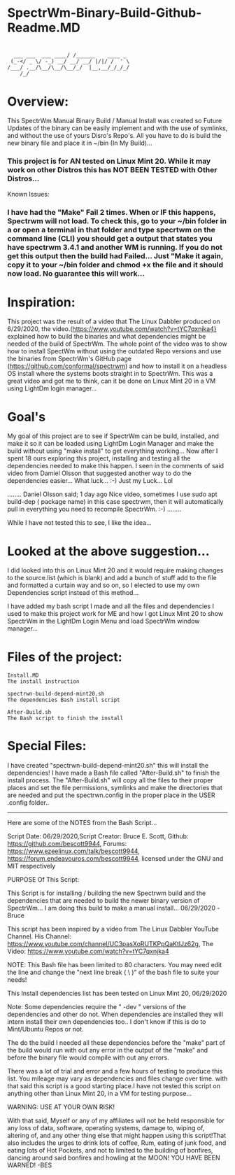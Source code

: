 # SpectrWm-Binary-Build-Github-Readme.MD
#
      ___ ___  ___ ____/ /______    ____ _  
     (_-</ _ \/ -_) __/ __/ __/ |/|/ /  ' \ 
    /___/ .__/\__/\__/\__/_/  |__,__/_/_/_/ 
        /_/                                 

#
# Overview:
This SpectrWm Manual Binary Build / Manual Install was created so Future Updates of the binary can be easily implement and with the use of symlinks,
and without the use of yours Disro's Repo's.
All you have to do is build the new binary file and place it in ~/bin (In My Build)...

### This project is for AN tested on Linux Mint 20. While it may work on other Distros this has NOT BEEN TESTED with Other Distros... ###

Known Issues:
### I have had the "Make" Fail 2 times. When or IF this happens, Spectrwm will not load. To check this, go to your ~/bin folder in a or open a terminal in that folder and type specrtwm on the command line (CLI) you should get a output that states you have spectrwm 3.4.1 and another WM is running. If you do not get this output then the build had Failed... Just "Make it again, copy it to your ~/bin folder and chmod +x the file and it should now load. No guarantee this will work... ###

# Inspiration:
This project was the result of a video that The Linux Dabbler produced on 6/29/2020, the video.(https://www.youtube.com/watch?v=tYC7qxnjka4}
explained how to build the binaries and what dependencies might be needed of the build of SpectrWm.
The whole point of the video was to show how to install SpectWm without using the outdated Repo versions and use the binaries from SpectrWm's GitHub page
(https://github.com/conformal/spectrwm) and how to install it on a headless OS install where the systems boots straight in to SpectrWm.
This was a great video and got me to think, can it be done on Linux Mint 20 in a VM using LightDm login manager...

# Goal's
My goal of this project are to see if SpectrWm can be build, installed, and make it so it can be loaded using LightDm Login Manager and make the build without
using "make install" to get everything working...
Now after I spent 18 ours exploring this project, installing and testing all the dependencies needed to make this happen. I seen in the comments of
said video from Damiel Olsson that suggested another way to do the dependencies easier... What luck... :-) Just my Luck... Lol

........
Daniel Olsson said;
1 day ago
Nice video, sometimes I use sudo apt build-dep ( package name) in this case spectrwm, then it will automatically pull in everything you need to recompile
SpectrWm. :-)
........

While I have not tested this to see, I like the idea...

# Looked at the above suggestion...
I did looked into this on Linux Mint 20 and it would require making changes to the source.list (which is blank) and add a bunch of stuff add to the file and formatted
a curtain way and so on, so I elected to use my own Dependencies script instead of this method...

I have added my bash script I made and all the files and dependencies I used to make this project work for ME and how I got Linux Mint 20 to show
SpectrWm in the LightDm Login Menu and load SpectrWm window manager...

# Files of the project:
    Install.MD
    The install instruction

    spectrwn-build-depend-mint20.sh
    The dependencies Bash install script

    After-Build.sh
    The Bash script to finish the install

# Special Files:
I have created "spectrwn-build-depend-mint20.sh" this will install the dependencies!
I have made a Bash file called "After-Build.sh" to finish the install process. The "After-Build.sh" will copy all the files to their proper places and set the file
permissions, symlinks and make the directories that are needed and put the spectrwn.config in the proper place in the USER .config folder..

------------------------------------------------------

Here are some of the NOTES from the Bash Script...

Script Date: 06/29/2020,Script Creator: Bruce E. Scott, Github: https://github.com/bescott9944, Forums: https://www.ezeelinux.com/talk/bescott9944, https://forum.endeavouros.com/bescott9944, licensed under the GNU and MIT respectively

PURPOSE Of This Script:

This Script is for installing / building the new Spectrwm build and the dependencies that are needed to build the newer binary version of SpectrWm... I am doing this build to make a manual install... 06/29/2020 -Bruce

This script has been inspired by a video from The Linux Dabbler YouTube Channel. His Channel: https://www.youtube.com/channel/UC3pasXoRUTKPpQaKtlJz62g, The Video: https://www.youtube.com/watch?v=tYC7qxnjka4

NOTE: This Bash file has been limited to 80 characters. You may need edit the line and change the "next line break ( \ )" of the bash file to suite your needs!

This Install dependencies list has been tested on Linux Mint 20, 06/29/2020

Note: Some dependencies require the " -dev " versions of the dependencies and other do not. When dependencies are installed they will intern install their own dependencies too.. I don't know if this is do to Mint/Ubuntu Repos or not.

The do the build I needed all these dependencies before the "make" part of the build would run with out any error in the output of the "make" and before the binary file would compile with out any errors.

There was a lot of trial and error and a few hours of testing to produce this list. You mileage may vary as dependencies and files change over time. with that said this script is a good starting place.I have not tested this script on anything other than Linux Mint 20, in a VM for testing purpose...

WARNING: USE AT YOUR OWN RISK!

With that said, Myself or any of my affiliates will not be held responsible for any loss of data, software, operating systems, damage to, wiping of, altering of, and any other thing else that might happen using this script!That also includes the urges to drink lots of coffee, Rum, eating of junk food, and eating lots of Hot Pockets, and not to limited to the building of bonfires, dancing around said bonfires and howling at the MOON! YOU HAVE BEEN WARNED! -BES
